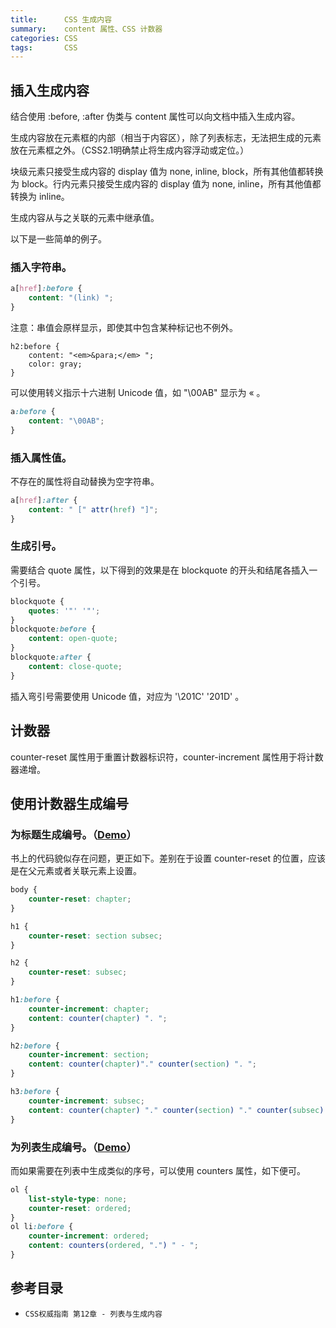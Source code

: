 ```yaml
---
title:      CSS 生成内容
summary:    content 属性、CSS 计数器
categories: CSS
tags:       CSS
---
```


## 插入生成内容

结合使用 :before, :after 伪类与 content 属性可以向文档中插入生成内容。

生成内容放在元素框的内部（相当于内容区），除了列表标志，无法把生成的元素放在元素框之外。（CSS2.1明确禁止将生成内容浮动或定位。）

块级元素只接受生成内容的 display 值为 none, inline, block，所有其他值都转换为 block。行内元素只接受生成内容的 display 值为 none, inline，所有其他值都转换为 inline。

生成内容从与之关联的元素中继承值。

以下是一些简单的例子。

### 插入字符串。

```css
a[href]:before {
    content: "(link) ";
}
```

注意：串值会原样显示，即使其中包含某种标记也不例外。

```
h2:before {
    content: "<em>&para;</em> ";
    color: gray;
}
```

可以使用转义指示十六进制 Unicode 值，如 "\00AB" 显示为 « 。

```css
a:before {
    content: "\00AB";
}
```

### 插入属性值。

不存在的属性将自动替换为空字符串。

```css
a[href]:after {
    content: " [" attr(href) "]";
}
```

### 生成引号。

需要结合 quote 属性，以下得到的效果是在 blockquote 的开头和结尾各插入一个引号。

```css
blockquote {
	quotes: '"' '"'; 
}
blockquote:before {
	content: open-quote;
}
blockquote:after {
	content: close-quote;
}
```

插入弯引号需要使用 Unicode 值，对应为 '\201C' '201D' 。

## 计数器

counter-reset 属性用于重置计数器标识符，counter-increment 属性用于将计数器递增。

## 使用计数器生成编号

### 为标题生成编号。（[Demo](http://htmlpreview.github.io/?https://github.com/BossPan/bosspan.github.io/blob/master/demo/counter.html)）

书上的代码貌似存在问题，更正如下。差别在于设置 counter-reset 的位置，应该是在父元素或者关联元素上设置。

```css
body {
    counter-reset: chapter;
}

h1 {
    counter-reset: section subsec;
}

h2 {
    counter-reset: subsec;
}

h1:before {
    counter-increment: chapter;
    content: counter(chapter) ". ";
}

h2:before {
    counter-increment: section;
    content: counter(chapter)"." counter(section) ". ";
}

h3:before {
    counter-increment: subsec;
    content: counter(chapter) "." counter(section) "." counter(subsec) ". ";
}
```

### 为列表生成编号。（[Demo](http://htmlpreview.github.io/?https://github.com/BossPan/bosspan.github.io/blob/master/demo/counter.html)）

而如果需要在列表中生成类似的序号，可以使用 counters 属性，如下便可。

```css
ol {
    list-style-type: none;
    counter-reset: ordered;
}
ol li:before {
    counter-increment: ordered;
    content: counters(ordered, ".") " - ";
}
```

## 参考目录

- `CSS权威指南 第12章 - 列表与生成内容`